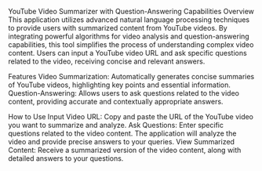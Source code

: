 YouTube Video Summarizer with Question-Answering Capabilities
Overview
This application utilizes advanced natural language processing techniques to provide users with summarized content from YouTube videos. By integrating powerful algorithms for video analysis and question-answering capabilities, this tool simplifies the process of understanding complex video content. Users can input a YouTube video URL and ask specific questions related to the video, receiving concise and relevant answers.

Features
Video Summarization: Automatically generates concise summaries of YouTube videos, highlighting key points and essential information.
Question-Answering: Allows users to ask questions related to the video content, providing accurate and contextually appropriate answers.

How to Use
Input Video URL: Copy and paste the URL of the YouTube video you want to summarize and analyze.
Ask Questions: Enter specific questions related to the video content. The application will analyze the video and provide precise answers to your queries.
View Summarized Content: Receive a summarized version of the video content, along with detailed answers to your questions.


